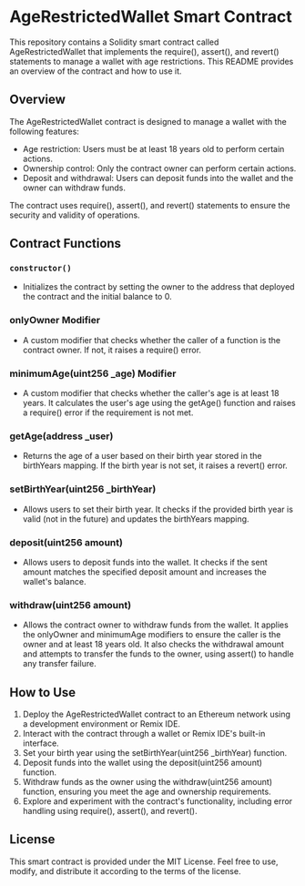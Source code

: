 # AgeRestrictedWallet Smart Contract

This repository contains a Solidity smart contract called AgeRestrictedWallet that implements the require(), assert(), and revert() statements to manage a wallet with age restrictions. This README provides an overview of the contract and how to use it.

## Overview

The AgeRestrictedWallet contract is designed to manage a wallet with the following features:

- Age restriction: Users must be at least 18 years old to perform certain actions.
- Ownership control: Only the contract owner can perform certain actions.
- Deposit and withdrawal: Users can deposit funds into the wallet and the owner can withdraw funds.

The contract uses require(), assert(), and revert() statements to ensure the security and validity of operations.

## Contract Functions

### `constructor()`

- Initializes the contract by setting the owner to the address that deployed the contract and the initial balance to 0.

### onlyOwner Modifier

- A custom modifier that checks whether the caller of a function is the contract owner. If not, it raises a require() error.

### minimumAge(uint256 _age) Modifier

- A custom modifier that checks whether the caller's age is at least 18 years. It calculates the user's age using the getAge() function and raises a require() error if the requirement is not met.

### getAge(address _user)

- Returns the age of a user based on their birth year stored in the birthYears mapping. If the birth year is not set, it raises a revert() error.

### setBirthYear(uint256 _birthYear)

- Allows users to set their birth year. It checks if the provided birth year is valid (not in the future) and updates the birthYears mapping.

### deposit(uint256 amount)

- Allows users to deposit funds into the wallet. It checks if the sent amount matches the specified deposit amount and increases the wallet's balance.

### withdraw(uint256 amount)

- Allows the contract owner to withdraw funds from the wallet. It applies the onlyOwner and minimumAge modifiers to ensure the caller is the owner and at least 18 years old. It also checks the withdrawal amount and attempts to transfer the funds to the owner, using assert() to handle any transfer failure.

## How to Use

1. Deploy the AgeRestrictedWallet contract to an Ethereum network using a development environment or Remix IDE.
2. Interact with the contract through a wallet or Remix IDE's built-in interface.
3. Set your birth year using the setBirthYear(uint256 _birthYear) function.
4. Deposit funds into the wallet using the deposit(uint256 amount) function.
5. Withdraw funds as the owner using the withdraw(uint256 amount) function, ensuring you meet the age and ownership requirements.
6. Explore and experiment with the contract's functionality, including error handling using require(), assert(), and revert().

## License

This smart contract is provided under the MIT License. Feel free to use, modify, and distribute it according to the terms of the license.
